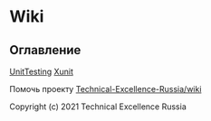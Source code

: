 # Wiki

## Оглавление

[UnitTesting](UnitTesting.md)
[Xunit](Xunit.md)

Помочь проекту [Technical-Excellence-Russia/wiki](https://github.com/Technical-Excellence-Russia/wiki)

Copyright (c) 2021 Technical Excellence Russia